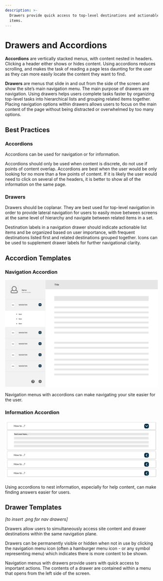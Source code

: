 ```yaml
---
description: >-
  Drawers provide quick access to top-level destinations and actionable list
  items.
---
```


# Drawers and Accordions

**Accordions** are vertically stacked menus, with content nested in headers. Clicking a header either shows or hides content. Using accordions reduces scrolling, and makes the task of reading a page less daunting for the user as they can more easily locate the content they want to find. 

**Drawers** are menus that slide in and out from the side of the screen and show the site’s main navigation menu. The main purpose of drawers are navigation. Using drawers helps users complete tasks faster by organizing top-level tasks into hierarchical lists and grouping related items together. Placing navigation options within drawers allows users to focus on the main content of the page without being distracted or overwhelmed by too many options.

## Best Practices 

### Accordions

Accordions can be used for navigation or for information. 

Accordions should only be used when content is discrete, do not use if points of content overlap. Accordions are best when the user would be only looking for no more than a few points of content. If it is likely the user would need to click on several of the headers, it is better to show all of the information on the same page.  

### Drawers

Drawers should be coplanar. They are best used for top-level navigation in order to provide lateral navigation for users to easily move between screens at the same level of hierarchy and navigate between related items in a set.

Destination labels in a navigation drawer should indicate actionable list items and be organized based on user importance, with frequent destinations listed first and related destinations grouped together. Icons can be used to supplement drawer labels for further navigational clarity.

## Accordion Templates

### Navigation Accordion

![](.gitbook/assets/accordian.png)

Navigation menus with accordions can make navigating your site easier for the user.

### Information Accordion

![](.gitbook/assets/accordian1.png)

Using accordions to nest information, especially for help content, can make finding answers easier for users.

## Drawer Templates

_\[to insert .png for nav drawers\]_ 

Drawers allow users to simultaneously access site content and drawer destinations within the same navigation plane.

Drawers can be permanently visible or hidden when not in use by clicking the navigation menu icon \(often a hamburger menu icon - or any symbol representing menu\) which indicates there is more content to be shown.

Navigation menus with drawers provide users with quick access to important actions. The contents of a drawer are contained within a menu that opens from the left side of the screen.  


